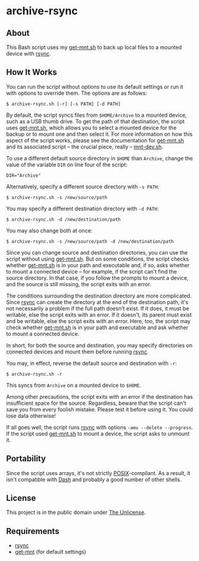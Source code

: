 # archive-rsync

## About

This Bash script uses my
[get-mnt.sh](https://github.com/brianchase/get-mnt) to back up local
files to a mounted device with [rsync](https://rsync.samba.org/).

## How It Works

You can run the script without options to use its default settings or
run it with options to override them. The options are as follows:

```
$ archive-rsync.sh [-r] [-s PATH] [-d PATH]
```

By default, the script syncs files from `$HOME/Archive` to a mounted
device, such as a USB thumb drive. To get the path of that
destination, the script uses
[get-mnt.sh](https://github.com/brianchase/get-mnt), which allows you
to select a mounted device for the backup or to mount one and then
select it. For more information on how this aspect of the script
works, please see the documentation for
[get-mnt.sh](https://github.com/brianchase/get-mnt) and its associated
script – the crucial piece, really –
[mnt-dev.sh](https://github.com/brianchase/mnt-dev).

To use a different default source directory in `$HOME` than `Archive`,
change the value of the variable `DIR` on line four of the script:

```
DIR="Archive"
```

Alternatively, specify a different source directory with `-s PATH`:

```
$ archive-rsync.sh -s /new/source/path
```

You may specify a different destination directory with `-d PATH`:

```
$ archive-rsync.sh -d /new/destination/path
```

You may also change both at once:

```
$ archive-rsync.sh -s /new/source/path -d /new/destination/path
```

Since you can change source and destination directories, you can use
the script without using
[get-mnt.sh](https://github.com/brianchase/get-mnt). But on some
conditions, the script checks whether
[get-mnt.sh](https://github.com/brianchase/get-mnt) is in your path
and executable and, if so, asks whether to mount a connected device –
for example, if the script can't find the source directory. In that
case, if you follow the prompts to mount a device, and the source is
still missing, the script exits with an error.

The conditions surrounding the destination directory are more
complicated. Since [rsync](https://rsync.samba.org/) can create the
directory at the end of the destination path, it's not necessarily a
problem if the full path doesn't exist. If it does, it must be
writable, else the script exits with an error. If it doesn't, its
parent must exist and be writable, else the script exits with an
error. Here, too, the script may check whether
[get-mnt.sh](https://github.com/brianchase/get-mnt) is in your path
and executable and ask whether to mount a connected device.

In short, for both the source and destination, you may specify
directories on connected devices and mount them before running
[rsync](https://rsync.samba.org/).

You may, in effect, reverse the default source and destination with
`-r`:

```
$ archive-rsync.sh -r
```

This syncs from `Archive` on a mounted device to `$HOME`.

Among other precautions, the script exits with an error if the
destination has insufficient space for the source. Regardless, beware
that the script can't save you from every foolish mistake. Please test
it before using it. You could lose data otherwise!

If all goes well, the script runs [rsync](https://rsync.samba.org/)
with options `-amu --delete --progress`. If the script used
[get-mnt.sh](https://github.com/brianchase/get-mnt) to mount a device,
the script asks to unmount it.

## Portability

Since the script uses arrays, it's not strictly
[POSIX](https://en.wikipedia.org/wiki/POSIX)-compliant. As a result,
it isn't compatible with
[Dash](http://gondor.apana.org.au/~herbert/dash/) and probably a good
number of other shells.

## License

This project is in the public domain under [The
Unlicense](https://choosealicense.com/licenses/unlicense/).

## Requirements

* [rsync](https://rsync.samba.org/)
* [get-mnt](https://github.com/brianchase/get-mnt) (for default settings)


